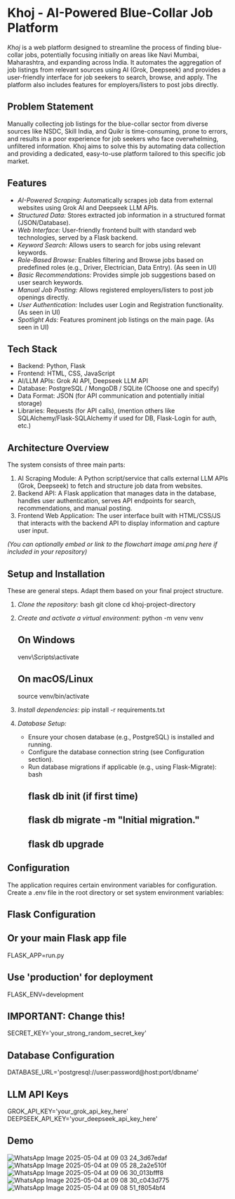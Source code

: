 # Khoj - AI-Powered Blue-Collar Job Platform

*Khoj* is a web platform designed to streamline the process of finding blue-collar jobs, potentially focusing initially on areas like Navi Mumbai, Maharashtra, and expanding across India. It automates the aggregation of job listings from relevant sources using AI (Grok, Deepseek) and provides a user-friendly interface for job seekers to search, browse, and apply. The platform also includes features for employers/listers to post jobs directly.

## Problem Statement

Manually collecting job listings for the blue-collar sector from diverse sources like NSDC, Skill India, and Quikr is time-consuming, prone to errors, and results in a poor experience for job seekers who face overwhelming, unfiltered information. Khoj aims to solve this by automating data collection and providing a dedicated, easy-to-use platform tailored to this specific job market.

## Features

* *AI-Powered Scraping:* Automatically scrapes job data from external websites using Grok AI and Deepseek LLM APIs.
* *Structured Data:* Stores extracted job information in a structured format (JSON/Database).
* *Web Interface:* User-friendly frontend built with standard web technologies, served by a Flask backend.
* *Keyword Search:* Allows users to search for jobs using relevant keywords.
* *Role-Based Browse:* Enables filtering and Browse jobs based on predefined roles (e.g., Driver, Electrician, Data Entry). (As seen in UI)
* *Basic Recommendations:* Provides simple job suggestions based on user search keywords.
* *Manual Job Posting:* Allows registered employers/listers to post job openings directly.
* *User Authentication:* Includes user Login and Registration functionality. (As seen in UI)
* *Spotlight Ads:* Features prominent job listings on the main page. (As seen in UI)

## Tech Stack

* Backend: Python, Flask
* Frontend: HTML, CSS, JavaScript
* AI/LLM APIs: Grok AI API, Deepseek LLM API
* Database: PostgreSQL / MongoDB / SQLite (Choose one and specify)
* Data Format: JSON (for API communication and potentially initial storage)
* Libraries: Requests (for API calls), (mention others like SQLAlchemy/Flask-SQLAlchemy if used for DB, Flask-Login for auth, etc.)

## Architecture Overview

The system consists of three main parts:
1.  AI Scraping Module: A Python script/service that calls external LLM APIs (Grok, Deepseek) to fetch and structure job data from websites.
2.  Backend API: A Flask application that manages data in the database, handles user authentication, serves API endpoints for search, recommendations, and manual posting.
3.  Frontend Web Application: The user interface built with HTML/CSS/JS that interacts with the backend API to display information and capture user input.

*(You can optionally embed or link to the flowchart image ami.png here if included in your repository)*

## Setup and Installation

These are general steps. Adapt them based on your final project structure.

1.  *Clone the repository:*
    bash
    git clone <your-repository-link>
    cd khoj-project-directory
    

2.  *Create and activate a virtual environment:*
    python -m venv venv
    ## On Windows
    venv\Scripts\activate
    ## On macOS/Linux
    source venv/bin/activate
    

3.  *Install dependencies:*
    pip install -r requirements.txt
    

4.  *Database Setup:*
    * Ensure your chosen database (e.g., PostgreSQL) is installed and running.
    * Configure the database connection string (see Configuration section).
    * Run database migrations if applicable (e.g., using Flask-Migrate):
        bash
        ## flask db init  (if first time)
        ## flask db migrate -m "Initial migration."
        ## flask db upgrade
        

## Configuration

The application requires certain environment variables for configuration. Create a .env file in the root directory or set system environment variables:

## Flask Configuration
## Or your main Flask app file
FLASK_APP=run.py 
## Use 'production' for deployment
FLASK_ENV=development
## IMPORTANT: Change this!
SECRET_KEY='your_strong_random_secret_key'

## Database Configuration
DATABASE_URL='postgresql://user:password@host:port/dbname'

## LLM API Keys
GROK_API_KEY='your_grok_api_key_here'
DEEPSEEK_API_KEY='your_deepseek_api_key_here'

## Demo

![WhatsApp Image 2025-05-04 at 09 03 24_3d67edaf](https://github.com/user-attachments/assets/d8528a49-0da6-4274-bdd6-de48a63a8229)
![WhatsApp Image 2025-05-04 at 09 05 28_2a2e510f](https://github.com/user-attachments/assets/661054e1-f93e-438c-9ba0-ecd9df0a9174)
![WhatsApp Image 2025-05-04 at 09 06 30_013bfff8](https://github.com/user-attachments/assets/1b2ec475-d0ba-4066-94ae-f8e510517f2a)
![WhatsApp Image 2025-05-04 at 09 08 30_c043d775](https://github.com/user-attachments/assets/1a4ef91b-abe5-4cd3-a8a2-a47f75ce3ab2)
![WhatsApp Image 2025-05-04 at 09 08 51_f8054bf4](https://github.com/user-attachments/assets/d6ae0fe1-1c56-4c2d-a456-c67fa4e1b679)

